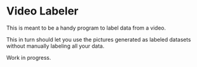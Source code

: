 # Video Labeler

This is meant to be a handy program to label data from a video.

This in turn should let you use the pictures generated as labeled datasets without manually labeling all your data.

Work in progress.
